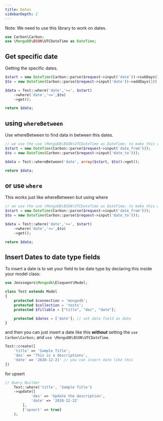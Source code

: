 ```yaml
---
title: Dates
sidebarDepth: 2
---
```

Note: We need to use this library to work on dates.
```php
use Carbon\Carbon;
use \MongoDB\BSON\UTCDateTime as DateTime;
```
## Get specific date
Getting the specific dates.
```php
$start = new DateTime(Carbon::parse($request->input('date'))->subDays(1));
$to = new DateTime(Carbon::parse($request->input('date'))->addDays(1));

$data = Test::where('date','>=', $start)
    ->where('date','<=',$to)
    ->get();

return $data;
```

## using `whereBetween`
Use whereBetween to find data in between this dates.
```php
// we use the use \MongoDB\BSON\UTCDateTime as DateTime; to make this work here.
$start = new DateTime(Carbon::parse($request->input('date_from')));
$to = new DateTime(Carbon::parse($request->input('date_to')));

$data = Test::whereBetween('date', array($start, $to))->get();

return $data;
```
## or use `where`
This works just like whereBetween but using where
```php
// we use the use \MongoDB\BSON\UTCDateTime as DateTime; to make this work here.
$start = new DateTime(Carbon::parse($request->input('date_from')));
$to = new DateTime(Carbon::parse($request->input('date_to')));

$data = Test::where('date','>=', $start)
    ->where('date','<=',$to)
    ->get();

return $data;
```

## Insert Dates to date type fields
To insert a date is to set your field to be date type by declaring this inside your model class:
```php
use Jenssegers\Mongodb\Eloquent\Model;

class Test extends Model
{
    protected $connection = 'mongodb';
    protected $collection = 'tests';
    protected $fillable = ["title", "des", "date"];

    protected $dates = ['date']; // set date field as date
}
```
and then you can just insert a date like this ***without*** setting the `use Carbon\Carbon;` and `use \MongoDB\BSON\UTCDateTime`.
```php
Test::create([
    'title' => 'Sample Title',
    'des' => 'This is a descriptions',
    'date' => '2020-12-21' // you can insert date like this
])

```
for upsert
```php
// Query Builder
    Test::where('title', 'Sample Title')
    ->update([
            'des' => 'Update the description',
            'date' => '2020-12-22'
        ],
        ['upsert' => true]
    );
```
